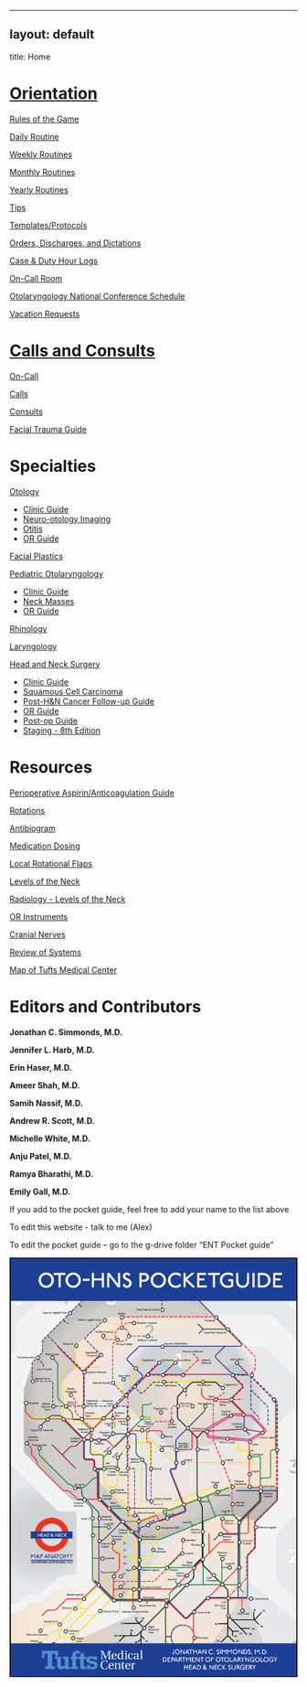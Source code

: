 
---

## layout: default
title: Home

# [Orientation](/orientation/index.html)

[Rules of the Game](orientation/rules-of-the-game.html)

[Daily Routine](orientation/daily-routine.html)

[Weekly Routines](orientation/weekly-routines.html)

[Monthly Routines](orientation/monthly-routines.html)

[Yearly Routines](orientation/yearly-routines.html)

[Tips](orientation/tips.html)

[Templates/Protocols](orientation/templates-protocols.html)

[Orders, Discharges, and Dictations](orientation/orders-discharges-and-dictations.html)

[Case & Duty Hour Logs](orientation/case-duty-hour-logs.html)

[On-Call Room](orientation/on-call-room.html)

[Otolaryngology National Conference Schedule](orientation/otolaryngology-national-conference-schedule.html)

[Vacation Requests](orientation/vacation-requests.html)

# [Calls and Consults](on-call/index.html)

[On-Call](on-call/index.html)

[Calls](on-call/calls.html)

[Consults](on-call/consults.html)

[Facial Trauma Guide](on-call/facial-trauma-guide.html)

# Specialties

[Otology](otology/index.html)

* [Clinic Guide](otology/clinic-guide.html)
* [Neuro-otology Imaging](otology/neuro-otology-imaging.html)
* [Otitis](otology/otitis.html)
* [OR Guide](otology/or-guide.html)

[Facial Plastics](facial-plastics.html)

[Pediatric Otolaryngology](pediatric-otolaryngology/index.html)

* [Clinic Guide](pediatric-otolaryngology/clinic-guide.html)
* [Neck Masses](pediatric-otolaryngology/neck-masses.html)
* [OR Guide](pediatric-otolaryngology/or-guide.html)

[Rhinology](rhinology.html)

[Laryngology](laryngology.html)

[Head and Neck Surgery](head-and-neck-surgery/index.html)

* [Clinic Guide](head-and-neck-surgery/clinic-guide.html)
* [Squamous Cell Carcinoma](head-and-neck-surgery/squamous-cell-carcinoma.html)
* [Post-H&N Cancer Follow-up Guide](head-and-neck-surgery/follow-up-guide.html)
* [OR Guide](head-and-neck-surgery/or-guide.html)
* [Post-op Guide](head-and-neck-surgery/post-op-guide.html)
* [Staging - 8th Edition](head-and-neck-surgery/staging-8th-edition.html)

# Resources

[Perioperative Aspirin/Anticoagulation Guide](perioperative-aspirin-anticoagulation-guide.html)

[Rotations](rotations.html)

[Antibiogram](antibiogram.html)

[Medication Dosing](medications.html)

[Local Rotational Flaps](local-rotational-flaps.html)

[Levels of the Neck](levels-of-the-neck.html)

[Radiology - Levels of the Neck](radiology-levels-of-the-neck.html)

[OR Instruments](or-instruments.html)

[Cranial Nerves](cranial-nerves.html)

[Review of Systems](review-of-systems.html)

[Map of Tufts Medical Center](map-of-tufts-medical-center.html)

# Editors and Contributors

**Jonathan C. Simmonds, M.D.**

**Jennifer L. Harb, M.D.**

**Erin Haser, M.D.**

**Ameer Shah, M.D.**

**Samih Nassif, M.D.**

**Andrew R. Scott, M.D.**

**Michelle White, M.D.**

**Anju Patel, M.D.**

**Ramya Bharathi, M.D.**

**Emily Gall, M.D.**

If you add to the pocket guide, feel free to add your name to the list above

To edit this website - talk to me (Alex)

To edit the pocket guide – go to the g-drive folder “ENT Pocket guide”

 ![Tufts Oto-HNS Pocket Guide](media/image1.png "right-50")
